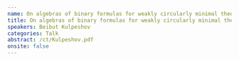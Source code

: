 ```yaml
---
name: On algebras of binary formulas for weakly circularly minimal theories.
title: On algebras of binary formulas for weakly circularly minimal theories.
speakers: Beibut Kulpeshov
categories: Talk
abstract: /ct/Kulpeshov.pdf
onsite: false
---
```

